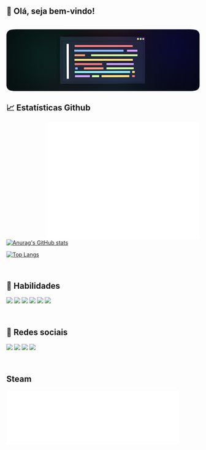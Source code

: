 ## 👋 Olá, seja bem-vindo!

<br>
<img align="center" alt="Will-HTML" style="border-radius:5%" src="https://github.com/willmayrink/willmayrink/blob/8eb261bff280fa7cecd1ec15e9bf008dc23fe041/image.png">

<br> 
    
  ## 📈 Estatísticas Github
  
  <img align="right" src="/github-metrics.svg" alt="Metrics" width="400">
  
  [![Anurag's GitHub stats](https://github-readme-stats.vercel.app/api?username=willmayrink&show_icons=true&theme=dark)](https://github.com/anuraghazra/github-readme-stats)
  
  
  
  [![Top Langs](https://github-readme-stats.vercel.app/api/top-langs/?username=willmayrink&show_icons=true&theme=dark)](https://github.com/anuraghazra/github-readme-stats)
  

<br>

## 💼 Habilidades
<img src="https://img.shields.io/badge/LookerStudio-BI-informational?style=flat&logo=Looker&logoColor=white&color=80ff00">  <img src="https://img.shields.io/badge/Java-Code-informational?style=flat&logo=Apache&logoColor=white&color=80ff00">  <img src="https://img.shields.io/badge/SQL-Code-informational?style=flat&logo=PostgreSQL&logoColor=white&color=80ff00">  <img src="https://img.shields.io/badge/SQL-Admin-informational?style=flat&logo=PostgreSQL&logoColor=white&color=80ff00"> <img src="https://img.shields.io/badge/HTML-Code-informational?style=flat&logo=HTML5&logoColor=white&color=80ff00">  <img src="https://img.shields.io/badge/CSS-Code-informational?style=flat&logo=CSS3&logoColor=white&color=80ff00">

<br>

## 👻 Redes sociais
<a href="https://github.com/willmayrink/willmayrink" ><img src="https://img.shields.io/badge/Github-Readme-informational?style=flat&logo=Github&logoColor=white&color=428bca"><a/> <a href="https://instagram.com/willmayrink" > <img src="https://img.shields.io/badge/Instagram-Perfil-informational?style=flat&logo=Instagram&logoColor=white&color=428bca"><a/> <a href="https://discordapp.com/user/iNK#0671"><img src="https://img.shields.io/badge/Discord-Perfil-informational?style=flat&logo=Discord&logoColor=white&color=428bca"><a/>   <a href="https://www.reddit.com/user/iNK6152"> <img src="https://img.shields.io/badge/Reddit-Usuário-informational?style=flat&logo=Reddit&logoColor=white&color=428bca"></a>

<br>

## Steam

<img align="left" src="/metrics.plugin.steam.svg" alt="Metrics" width="450">
